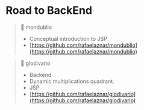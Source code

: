 # Road to BackEnd

> 📓 mondublio
> * Conceptual introduction to JSP
> * [https://github.com/rafaelaznar/mondublio](https://github.com/rafaelaznar/mondublio)

> 📓 glodivario
> * Backend
> * Dynamic multiplications quadrant.
> * JSP
> * [https://github.com/rafaelaznar/glodivario](https://github.com/rafaelaznar/glodivario)
